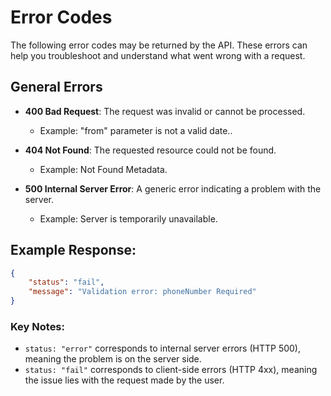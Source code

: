 # Error Codes

The following error codes may be returned by the API. These errors can help you troubleshoot and understand what went wrong with a request.

## General Errors

- **400 Bad Request**: The request was invalid or cannot be processed.
  - Example: "from" parameter is not a valid date..

- **404 Not Found**: The requested resource could not be found.
  - Example: Not Found Metadata.

- **500 Internal Server Error**: A generic error indicating a problem with the server.
  - Example: Server is temporarily unavailable.

## Example Response:
```json
{
    "status": "fail",
    "message": "Validation error: phoneNumber Required"
}
```
### Key Notes:
* ```status: "error"``` corresponds to internal server errors (HTTP 500), meaning the problem is on the server side.
* ```status: "fail"``` corresponds to client-side errors (HTTP 4xx), meaning the issue lies with the request made by the user.
